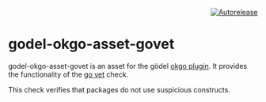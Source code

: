 <p align="right">
<a href="https://autorelease.general.dmz.palantir.tech/palantir/godel-okgo-asset-govet"><img src="https://img.shields.io/badge/Perform%20an-Autorelease-success.svg" alt="Autorelease"></a>
</p>

godel-okgo-asset-govet
======================
godel-okgo-asset-govet is an asset for the gödel [okgo plugin](https://github.com/palantir/okgo). It provides the 
functionality of the [go vet](https://golang.org/cmd/vet) check.

This check verifies that packages do not use suspicious constructs.
